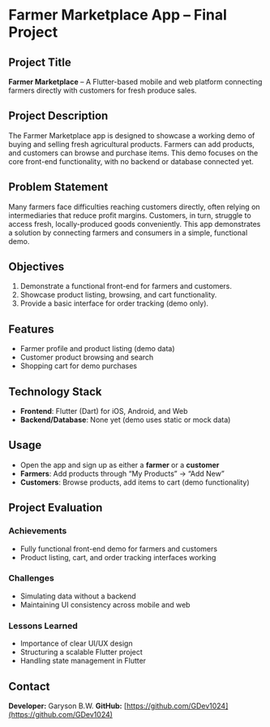 # Farmer Marketplace App – Final Project

## Project Title
**Farmer Marketplace** – A Flutter-based mobile and web platform connecting farmers directly with customers for fresh produce sales.

## Project Description
The Farmer Marketplace app is designed to showcase a working demo of buying and selling fresh agricultural products. Farmers can add products, and customers can browse and purchase items. This demo focuses on the core front-end functionality, with no backend or database connected yet.

## Problem Statement
Many farmers face difficulties reaching customers directly, often relying on intermediaries that reduce profit margins. Customers, in turn, struggle to access fresh, locally-produced goods conveniently. This app demonstrates a solution by connecting farmers and consumers in a simple, functional demo.

## Objectives
1. Demonstrate a functional front-end for farmers and customers.  
2. Showcase product listing, browsing, and cart functionality.  
3. Provide a basic interface for order tracking (demo only).  

## Features
- Farmer profile and product listing (demo data)  
- Customer product browsing and search  
- Shopping cart for demo purchases  

## Technology Stack
- **Frontend**: Flutter (Dart) for iOS, Android, and Web  
- **Backend/Database**: None yet (demo uses static or mock data)  

## Usage
- Open the app and sign up as either a **farmer** or a **customer**  
- **Farmers**: Add products through “My Products” → “Add New”  
- **Customers**: Browse products, add items to cart (demo functionality)  


## Project Evaluation
### Achievements
- Fully functional front-end demo for farmers and customers  
- Product listing, cart, and order tracking interfaces working  

### Challenges
- Simulating data without a backend  
- Maintaining UI consistency across mobile and web  

### Lessons Learned
- Importance of clear UI/UX design  
- Structuring a scalable Flutter project  
- Handling state management in Flutter  

## Contact
**Developer:** Garyson B.W. 
**GitHub:** [https://github.com/GDev1024](https://github.com/GDev1024)  
